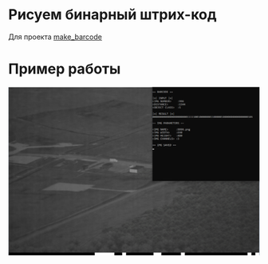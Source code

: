 ﻿# Рисуем бинарный штрих-код

Для проекта [make_barcode](https://github.com/leosceint/make_barcode)

# Пример работы

![image info](./DrawBarcodeResult.png)